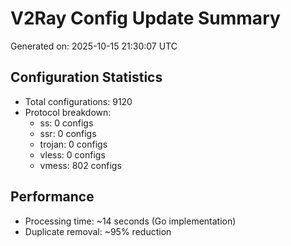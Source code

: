 # V2Ray Config Update Summary
Generated on: 2025-10-15 21:30:07 UTC

## Configuration Statistics
- Total configurations: 9120
- Protocol breakdown:
  - ss: 0 configs
  - ssr: 0 configs
  - trojan: 0 configs
  - vless: 0 configs
  - vmess: 802 configs

## Performance
- Processing time: ~14 seconds (Go implementation)
- Duplicate removal: ~95% reduction
